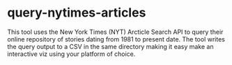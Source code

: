 query-nytimes-articles
======================

 This tool uses the New York Times (NYT) Arcticle Search API to query their online repository of stories dating from 1981 to present date.  The tool writes the query output to a CSV in the same directory making it easy make an interactive viz using your platform of choice. 